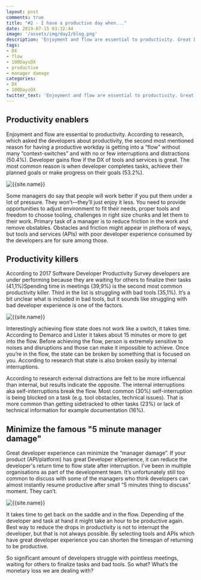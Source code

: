 ```yaml
---
layout: post
comments: true
title: "#2 - I have a productive day when..."
date: 2019-07-15 03:32:44
image: '/assets/img/day2/blog.png'
description: 'Enjoyment and flow are essential to productivity. Great DX acts as enabler.'
tags:
- DX 
- flow 
- 100DaysDX
- productive
- manager damage
categories:
- DX
- 100DaysDX
twitter_text: 'Enjoyment and flow are essential to productivity. Great DX acts as enabler.'
---
```



## Productivity enablers

Enjoyment and flow are essential to productivity. According to research, which asked the developers about productivity, the second most mentioned reason for having a productive workday is getting into a “flow” without many “context-switches” and with no or few interruptions and distractions (50.4%). Developer gains flow if the DX of tools and services is great. The most common reason is when developer completes tasks, achieve their planned goals or make progress on their goals (53.2%). 

<img itemprop="image" src="{{site.baseurl}}/assets/img/day2/flow.png" alt="{{site.name}}">

Some managers do say that people will work better if you put them under a lot of pressure. They won’t—they’ll just enjoy it less. You need to provide opportunities to adjust environment to fit their needs, proper tools and freedom to choose tooling, challenges in right size chunks and let them to their work. Primary task of a manager is to reduce friction in the work and remove obstables. Obstacles and friction might appear in plethora of ways, but tools and services (APIs) with poor developer experience consumed by the developers are for sure among those. 

## Productivity killers

According to 2017 Software Developer Productivity Survey developers are under performing because they are waiting for others to finalize their tasks (41,1%)Spending time in meetings (39,9%) is the second most common productivity killer. Third in the list is struggling with bad tools (35,1%). It’s a bit unclear what is included in bad tools, but it sounds like struggling with bad developer experience is one of the factors. 

<img itemprop="image" src="{{site.baseurl}}/assets/img/day2/table.png" alt="{{site.name}}">

Interestingly achieving flow state does not work like a switch, it takes time. According to Demarco and Lister it takes about 15 minutes or more to get into the flow. Before achieving the flow, person is extremely sensitive to noises and disruptions and those can make it impossible to achieve. Once you’re in the flow, the state can be broken by something that is focused on you. According to research that state is also broken easily by internal interruptions.

According to research external distractions are felt to be more influencal than internal, but results indicate the opposite.  The internal interruptions aka self-interruptions break the flow. Most common (30%) self-interruption is being blocked on a task (e.g. tool obstacles, technical issues). That is more common than getting sidetracked to other tasks (23%) or lack of technical information for example documentation (16%). 

## Minimize the famous "5 minute manager damage"

Great developer experience can minimize the “manager damage”. If your product (API/platform) has great Developer eXperience, it can reduce the developer's return time to flow state after interruption. I’ve been in multiple organisations as part of the development team. It’s unfortunately still too common to discuss with some of the managers who think developers can almost instantly resume productive after small “5 minutes thing to discuss” moment. They can’t.

<img itemprop="image" src="{{site.baseurl}}/assets/img/day2/5-minutes.png" alt="{{site.name}}">


It takes time to get back on the saddle and in the flow. Depending of the developer and task at hand it might take an hour to be productive again. Best way to reduce the drops in productivity is not to interrupt the developer, but that is not always possible. By selecting tools and APIs which have great developer experience you can shorten the timespan of returning to be productive. 

So significant amount of developers struggle with pointless meetings, waiting for others to finalize tasks and bad tools. So what? What’s the monetary loss we are dealing with? 
